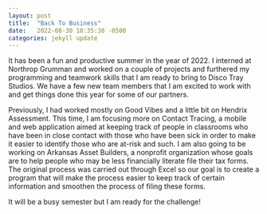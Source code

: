 ```yaml
---
layout: post
title:  "Back To Business"
date:   2022-08-30 18:35:38 -0500
categories: jekyll update
---
```


It has been a fun and productive summer in the year of 2022. I interned at Northrop Grumman and worked on a couple of projects and furthered my programming and teamwork skills that I am ready to bring to Disco Tray Studios. We have a few new team members that I am excited to work with and get things done this year for some of our partners.

Previously, I had worked mostly on Good Vibes and a little bit on Hendrix Assessment. This time, I am focusing more on Contact Tracing, a mobile and web application aimed at keeping track of people in classrooms who have been in close contact with those who have been sick in order to make it easier to identify those who are at-risk and such. I am also going to be working on Arkansas Asset Builders, a nonprofit organization whose goals are to help people who may be less financially literate file their tax forms. The original process was carried out through Excel so our goal is to create a program that will make the process easier to keep track of certain information and smoothen the process of filing these forms.

It will be a busy semester but I am ready for the challenge!